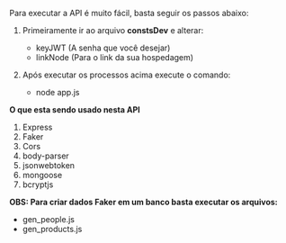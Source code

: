 Para executar a API é muito fácil, basta seguir os passos abaixo:

1. Primeiramente ir ao arquivo **constsDev** e alterar:

   - keyJWT (A senha que você desejar)
   - linkNode (Para o link da sua hospedagem)

2. Após executar os processos acima execute o comando:
   - node app.js

**O que esta sendo usado nesta API**

1. Express
2. Faker
3. Cors
4. body-parser
5. jsonwebtoken
6. mongoose
7. bcryptjs

**OBS: Para criar dados Faker em um banco basta executar os arquivos:**

- gen_people.js
- gen_products.js
